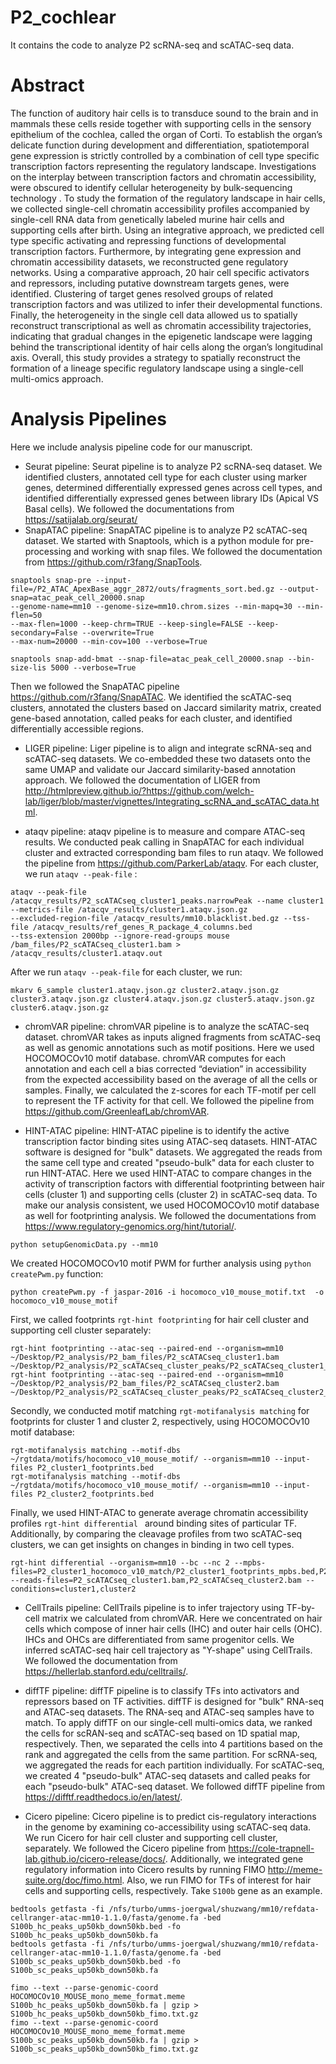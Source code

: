 # P2_cochlear
It contains the code to analyze P2 scRNA-seq and scATAC-seq data. 


Abstract
============================

The function of auditory hair cells is to transduce sound to the brain and in mammals these cells reside together with supporting cells in the sensory epithelium of the cochlea, called the organ of Corti. To establish the organ’s delicate function during development and differentiation, spatiotemporal gene expression is strictly controlled by a combination of cell type specific transcription factors representing the regulatory landscape. Investigations on the interplay between transcription factors and chromatin accessibility, were obscured to identify cellular heterogeneity by bulk-sequencing technology . To study the formation of the regulatory landscape in hair cells, we collected single-cell chromatin accessibility profiles accompanied by single-cell RNA data from genetically labeled murine hair cells and supporting cells after birth. Using an integrative approach, we predicted cell type specific activating and repressing functions of developmental transcription factors. Furthermore, by integrating gene expression and chromatin accessibility datasets, we reconstructed gene regulatory networks. Using a comparative approach, 20 hair cell specific activators and repressors, including putative downstream targets genes, were identified. Clustering of target genes resolved groups of related transcription factors and was utilized to infer their developmental functions. Finally, the heterogeneity in the single cell data allowed us to spatially reconstruct transcriptional as well as chromatin accessibility trajectories, indicating that gradual changes in the epigenetic landscape were lagging behind the transcriptional identity of hair cells along the organ’s longitudinal axis. Overall, this study provides a strategy to spatially reconstruct the formation of a lineage specific regulatory landscape using a single-cell multi-omics approach.


Analysis Pipelines
============================

Here we include analysis pipeline code for our manuscript. 
* Seurat pipeline: Seurat pipeline is to analyze P2 scRNA-seq dataset. We identified clusters, annotated cell type for each cluster using marker genes, determined differentially expressed genes across cell types, and identified differentially expressed genes between library IDs (Apical VS Basal cells). We followed the documentations from https://satijalab.org/seurat/
* SnapATAC pipeline: SnapATAC pipeline is to analyze P2 scATAC-seq dataset. We started with Snaptools, which is a python module for pre-processing and working with snap files. We followed the documentation from https://github.com/r3fang/SnapTools. 

```
snaptools snap-pre --input-file=/P2_ATAC_ApexBase_aggr_2872/outs/fragments_sort.bed.gz --output-snap=atac_peak_cell_20000.snap 
--genome-name=mm10 --genome-size=mm10.chrom.sizes --min-mapq=30 --min-flen=50 
--max-flen=1000 --keep-chrm=TRUE --keep-single=FALSE --keep-secondary=False --overwrite=True 
--max-num=20000 --min-cov=100 --verbose=True 
```

```
snaptools snap-add-bmat --snap-file=atac_peak_cell_20000.snap --bin-size-lis 5000 --verbose=True
```
Then we followed the SnapATAC pipeline https://github.com/r3fang/SnapATAC. We identified the scATAC-seq clusters, annotated the clusters based on Jaccard similarity matrix, created gene-based annotation, called peaks for each cluster, and identified differentially accessible regions. 

* LIGER pipeline: Liger pipeline is to align and integrate scRNA-seq and scATAC-seq datasets. We co-embedded these two datasets onto the same UMAP and validate our Jaccard similarity-based annotation approach. We followed the documentation of LIGER from http://htmlpreview.github.io/?https://github.com/welch-lab/liger/blob/master/vignettes/Integrating_scRNA_and_scATAC_data.html. 

* ataqv pipeline: ataqv pipeline is to measure and compare ATAC-seq results. We conducted peak calling in SnapATAC for each individual cluster and extracted corresponding bam files to run ataqv. We followed the pipeline from https://github.com/ParkerLab/ataqv. For each cluster, we run `ataqv --peak-file` :

```
ataqv --peak-file /atacqv_results/P2_scATACseq_cluster1_peaks.narrowPeak --name cluster1 --metrics-file /atacqv_results/cluster1.ataqv.json.gz 
--excluded-region-file /atacqv_results/mm10.blacklist.bed.gz --tss-file /atacqv_results/ref_genes_R_package_4_columns.bed 
--tss-extension 2000bp --ignore-read-groups mouse /bam_files/P2_scATACseq_cluster1.bam > /atacqv_results/cluster1.ataqv.out
```

After we run `ataqv --peak-file` for each cluster, we run:

```
mkarv 6_sample cluster1.ataqv.json.gz cluster2.ataqv.json.gz cluster3.ataqv.json.gz cluster4.ataqv.json.gz cluster5.ataqv.json.gz cluster6.ataqv.json.gz
```

* chromVAR pipeline: chromVAR pipeline is to analyze the scATAC-seq dataset. chromVAR takes as inputs aligned fragments from scATAC-seq as well as genomic annotations such as motif positions. Here we used HOCOMOCOv10 motif database. chromVAR computes for each annotation and each cell a bias corrected “deviation” in accessibility from the expected accessibility based on the average of all the cells or samples. Finally, we calculated the z-scores for each TF-motif per cell to represent the TF activity for that cell. We followed the pipeline from https://github.com/GreenleafLab/chromVAR. 

* HINT-ATAC pipeline: HINT-ATAC pipeline is to identify the active transcription factor binding sites using ATAC-seq datasets. HINT-ATAC software is designed for "bulk" datasets. We aggregated the reads from the same cell type and created "pseudo-bulk" data for each cluster to run HINT-ATAC. Here we used HINT-ATAC to compare changes in the activity of transcription factors with differential footprinting between hair cells (cluster 1) and supporting cells (cluster 2) in scATAC-seq data. To make our analysis consistent, we used HOCOMOCOv10 motif database as well for footprinting analysis. We followed the documentations from https://www.regulatory-genomics.org/hint/tutorial/. 

```
python setupGenomicData.py --mm10
```
We created HOCOMOCOv10 motif PWM for further analysis using `python createPwm.py` function:
```
python createPwm.py -f jaspar-2016 -i hocomoco_v10_mouse_motif.txt  -o hocomoco_v10_mouse_motif
```

First, we called footprints `rgt-hint footprinting` for hair cell cluster and supporting cell cluster separately:
```
rgt-hint footprinting --atac-seq --paired-end --organism=mm10 ~/Desktop/P2_analysis/P2_bam_files/P2_scATACseq_cluster1.bam ~/Desktop/P2_analysis/P2_scATACseq_cluster_peaks/P2_scATACseq_cluster1_peaks.narrowPeak
rgt-hint footprinting --atac-seq --paired-end --organism=mm10 ~/Desktop/P2_analysis/P2_bam_files/P2_scATACseq_cluster2.bam ~/Desktop/P2_analysis/P2_scATACseq_cluster_peaks/P2_scATACseq_cluster2_peaks.narrowPeak
```

Secondly, we conducted motif matching `rgt-motifanalysis matching` for footprints for cluster 1 and cluster 2, respectively, using HOCOMOCOv10 motif database:
```
rgt-motifanalysis matching --motif-dbs ~/rgtdata/motifs/hocomoco_v10_mouse_motif/ --organism=mm10 --input-files P2_cluster1_footprints.bed
rgt-motifanalysis matching --motif-dbs ~/rgtdata/motifs/hocomoco_v10_mouse_motif/ --organism=mm10 --input-files P2_cluster2_footprints.bed
```

Finally, we used HINT-ATAC to generate average chromatin accessibility profiles `rgt-hint differential ` around binding sites of particular TF. Additionally, by comparing the cleavage profiles from two scATAC-seq clusters, we can get insights on changes in binding in two cell types.
```
rgt-hint differential --organism=mm10 --bc --nc 2 --mpbs-files=P2_cluster1_hocomoco_v10_match/P2_cluster1_footprints_mpbs.bed,P2_cluster2_hocomoco_v10_match/P2_cluster2_footprints_mpbs.bed 
--reads-files=P2_scATACseq_cluster1.bam,P2_scATACseq_cluster2.bam --conditions=cluster1,cluster2
```

* CellTrails pipeline: CellTrails pipeline is to infer trajectory using TF-by-cell matrix we calculated from chromVAR. Here we concentrated on hair cells which compose of inner hair cells (IHC) and outer hair cells (OHC). IHCs and OHCs are differentiated from same progenitor cells. We inferred scATAC-seq hair cell trajectory as "Y-shape" using CellTrails. We followed the documentation from https://hellerlab.stanford.edu/celltrails/. 

* diffTF pipeline: diffTF pipeline is to classify TFs into activators and repressors based on TF activities. diffTF is designed for "bulk" RNA-seq and ATAC-seq datasets. The RNA-seq and ATAC-seq samples have to match. To apply diffTF on our single-cell multi-omics data, we ranked the cells for scRAN-seq and scATAC-seq based on 1D spatial map, respectively. Then, we separated the cells into 4 partitions based on the rank and aggregated the cells from the same partition. For scRNA-seq, we aggregated the reads for each partition individually. For scATAC-seq, we created 4 "pseudo-bulk" ATAC-seq datasets and called peaks for each "pseudo-bulk" ATAC-seq dataset. We followed diffTF pipeline from https://difftf.readthedocs.io/en/latest/. 

* Cicero pipeline: Cicero pipeline is to predict cis-regulatory interactions in the genome by examining co-accessibility using scATAC-seq data. We run Cicero for hair cell cluster and supporting cell cluster, separately. We followed the Cicero pipeline from https://cole-trapnell-lab.github.io/cicero-release/docs/.  Additionally, we integrated gene regulatory information into Cicero results by running FIMO http://meme-suite.org/doc/fimo.html. Also, we run FIMO for TFs of interest for hair cells and supporting cells, respectively. Take `S100b` gene as an example.  

```
bedtools getfasta -fi /nfs/turbo/umms-joergwal/shuzwang/mm10/refdata-cellranger-atac-mm10-1.1.0/fasta/genome.fa -bed S100b_hc_peaks_up50kb_down50kb.bed -fo S100b_hc_peaks_up50kb_down50kb.fa
bedtools getfasta -fi /nfs/turbo/umms-joergwal/shuzwang/mm10/refdata-cellranger-atac-mm10-1.1.0/fasta/genome.fa -bed S100b_sc_peaks_up50kb_down50kb.bed -fo S100b_sc_peaks_up50kb_down50kb.fa
```

```
fimo --text --parse-genomic-coord HOCOMOCOv10_MOUSE_mono_meme_format.meme S100b_hc_peaks_up50kb_down50kb.fa | gzip > S100b_hc_peaks_up50kb_down50kb_fimo.txt.gz
fimo --text --parse-genomic-coord HOCOMOCOv10_MOUSE_mono_meme_format.meme S100b_sc_peaks_up50kb_down50kb.fa | gzip > S100b_sc_peaks_up50kb_down50kb_fimo.txt.gz
```





